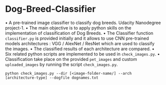 # Dog-Breed-Classifier
• A pre-trained image classifier to classify dog breeds. Udacity Nanodegree project-1.
• The main objective is to apply python skills on the implementation of classification of Dog Breeds.
• The Classifier function `classifier.py` is provided initially and it allows to use CNN pre-trained models architectures : VGG / AlexNet /      ResNet which are used to classify the images.
• The classified results of each architecture are compared.
• Six related python scripts are implemented to be used in `check_images.py`.
• Classification take place on the provided `pet_images` and custom `uploaded_images` by running the script `check_images.py`.
``` 
python check_images.py --dir [<image-folder-name/] --arch [architecture-type] --dogfile dognames.txt 
```
